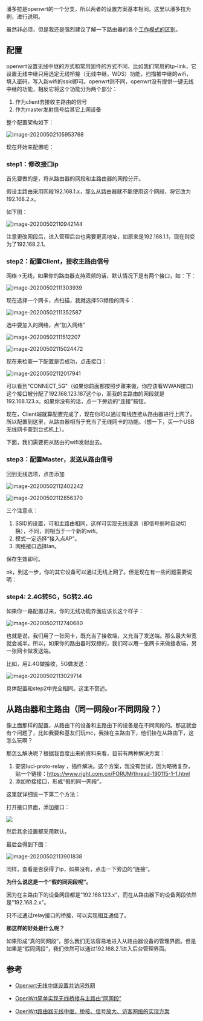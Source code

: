 

潘多拉是openwrt的一个分支，所以两者的设置方案基本相同。这里以潘多拉为例，进行说明。

虽然非必须，但是我还是强烈建议了解一下路由器的各个[工作模式的区别](https://ravenxrz.github.io/archives/b8925de5.html)。

## 配置

openwrt设置无线中继的方式和常用固件的方式不同，比如我们常用的tp-link，它设置无线中继只用选定无线桥接（无线中继，WDS）功能，扫描被中继的wifi，填入密码，写入新wifi的ssid即可。openwrt则不同，openwrt没有提供一键无线中继的功能，相反它将这个功能分为两个部分：

1. 作为client去接收主路由的信号
2. 作为master发射信号给其它上网设备

整个配置架构如下：

![image-20200502105953768](https://ravenxrz-blog.oss-cn-chengdu.aliyuncs.com/img/github_img/image-20200502105953768.png)

<!--more-->

现在开始来配置吧：

### step1：修改接口ip

首先要做的是，将从路由器的网段和主路由器的网段分开。

假设主路由采用网段192.168.1.x，那么从路由器就不能使用这个网段，将它改为192.168.2.x。

如下图：

![image-20200502110942144](https://ravenxrz-blog.oss-cn-chengdu.aliyuncs.com/img/github_img/image-20200502110942144.png)

注意更改网段后，进入管理后台也需要更高地址，如原来是192.168.1.1，现在则变为了192.168.2.1。

### step2：配置Client，接收主路由信号

网络->无线，如果你的路由器支持双频的话，默认情况下是有两个接口，如：下：

![image-20200502111303939](https://ravenxrz-blog.oss-cn-chengdu.aliyuncs.com/img/github_img/image-20200502111303939.png)

现在选择一个网卡，点扫描，我就选择5G频段的网卡：

![image-20200502111352587](https://ravenxrz-blog.oss-cn-chengdu.aliyuncs.com/img/github_img/image-20200502111352587.png)

选中要加入的网络，点“加入网络”

![image-20200502111512207](https://ravenxrz-blog.oss-cn-chengdu.aliyuncs.com/img/github_img/image-20200502111512207.png)

![image-20200502115024472](https://ravenxrz-blog.oss-cn-chengdu.aliyuncs.com/img/github_img/image-20200502115024472.png)

现在来检查一下配置是否成功，点击接口：

![image-20200502112017941](https://ravenxrz-blog.oss-cn-chengdu.aliyuncs.com/img/github_img/image-20200502112017941.png)

可以看到"CONNECT_5G"（如果你前面都按照步骤来做，你应该看WWAN接口）这个接口被分配了192.168.123.187这个ip，而我的主路由的网段就是192.168.123.x。如果你没有的话，点一下旁边的“连接”按钮。

现在，Client端就算配置完成了，现在你可以通过有线连接从路由器进行上网了。所以配置到这里，从路由器相当于充当了无线网卡的功能。（想一下，买一个USB无线网卡查到台式机上）。

下面，我们需要把从路由的wifi发射出去。

### step3：配置Master，发送从路由信号

回到无线选项，点击添加

![image-20200502112402242](https://ravenxrz-blog.oss-cn-chengdu.aliyuncs.com/img/github_img/image-20200502112402242.png)

![image-20200502112856370](https://ravenxrz-blog.oss-cn-chengdu.aliyuncs.com/img/github_img/image-20200502112856370.png)

三个注意点：

1. SSID的设置，可和主路由相同，这样可实现无线漫游（即信号弱时自动切换），不同，则相当于一个新的wifi。
2. 模式一定选择“接入点AP”。
3. 网络接口选择lan。

保存生效即可。

ok，到这一步，你的其它设备可以通过无线上网了。但是现在有一些问题需要说明：

### step4: 2.4G转5G，5G转2.4G

如果你一路配置过来，你的无线功能界面应该长这个样子：

![image-20200502112740680](https://ravenxrz-blog.oss-cn-chengdu.aliyuncs.com/img/github_img/image-20200502112740680.png)

也就是说，我们用了一张网卡，既充当了接收端，又充当了发送端。那么最大带宽就会减半。所以，如果你的路由器时双频的，我们可以用一张网卡来做接收端，另一张网卡做发送端。

比如，用2.4G做接收，5G做发送：

![image-20200502113029714](https://ravenxrz-blog.oss-cn-chengdu.aliyuncs.com/img/github_img/image-20200502113029714.png)

具体配置和step2中完全相同。这里不赘述。

## 从路由器和主路由（同一网段or不同网段？）

像上面那样的配置，从路由下的设备和主路由下的设备是在不同网段的。那这就会有个问题了，比如我要和基友们玩mc，我挂在主路由下，他们挂在从路由下，这怎么玩啊？

那怎么解决呢？根据我百度出来的资料来看，目前有两种解决方案：

1. 安装luci-proto-relay ，插件解决。这个方案，我没有尝试，因为略微复杂，贴一个链接：https://www.right.com.cn/FORUM/thread-190115-1-1.html
2. 添加桥接接口，形成“假的同一网段”。

这里就详细说一下第二个方法：

打开接口界面，添加接口：

![](https://ravenxrz-blog.oss-cn-chengdu.aliyuncs.com/img/github_img/image-20200502113749281.png)

然后其余设置都采用默认。

最后会得到下图：

![image-20200502113901838](https://ravenxrz-blog.oss-cn-chengdu.aliyuncs.com/img/github_img/image-20200502115224199.png)

同样，查看是否获得了ip，如果没有，点击一下旁边的“连接”。

**为什么说这是一个“假的同网段呢”。**

因为在主路由下的设备网段都是“192.168.123.x”，而在从路由器下的设备网段依然是“192.168.2.x"。

只不过通过relay接口的桥接，可以实现相互通信了。

**那这样的好处是什么呢？**

如果形成“真的同网段”，那么我们无法容易地进入从路由器设备的管理界面。但是如果是“假同网段”，我们依然可以通过192.168.2.1进入后台管理界面。

## 参考

- [Openwrt无线中继设置并访问外网](https://www.cnblogs.com/wsine/p/5238465.html)
- [OpenWrt简单实现无线桥接与主路由“同网段”](https://www.right.com.cn/forum/thread-4009564-1-1.html)

- [OpenWrt路由器无线中继、桥接、信号放大、访客网络的实现方案](https://blog.csdn.net/lvshaorong/article/details/53230545)